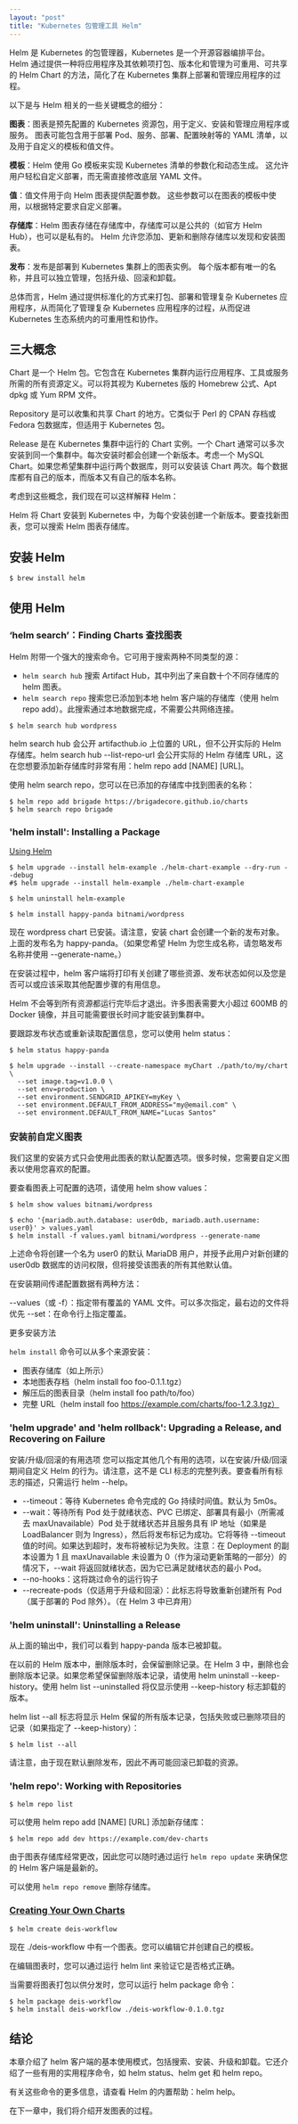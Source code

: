 ```yaml
---
layout: "post"
title: "Kubernetes 包管理工具 Helm"
---
```


Helm 是 Kubernetes 的包管理器，Kubernetes 是一个开源容器编排平台。 Helm 通过提供一种将应用程序及其依赖项打包、版本化和管理为可重用、可共享的 Helm Chart 的方法，简化了在 Kubernetes 集群上部署和管理应用程序的过程。

以下是与 Helm 相关的一些关键概念的细分：

**图表**：图表是预先配置的 Kubernetes 资源包，用于定义、安装和管理应用程序或服务。 图表可能包含用于部署 Pod、服务、部署、配置映射等的 YAML 清单，以及用于自定义的模板和值文件。

**模板**：Helm 使用 Go 模板来实现 Kubernetes 清单的参数化和动态生成。 这允许用户轻松自定义部署，而无需直接修改底层 YAML 文件。

**值**：值文件用于向 Helm 图表提供配置参数。 这些参数可以在图表的模板中使用，以根据特定要求自定义部署。

**存储库**：Helm 图表存储在存储库中，存储库可以是公共的（如官方 Helm Hub），也可以是私有的。 Helm 允许您添加、更新和删除存储库以发现和安装图表。

**发布**：发布是部署到 Kubernetes 集群上的图表实例。 每个版本都有唯一的名称，并且可以独立管理，包括升级、回滚和卸载。

总体而言，Helm 通过提供标准化的方式来打包、部署和管理复杂 Kubernetes 应用程序，从而简化了管理复杂 Kubernetes 应用程序的过程，从而促进 Kubernetes 生态系统内的可重用性和协作。

## 三大概念

Chart 是一个 Helm 包。它包含在 Kubernetes 集群内运行应用程序、工具或服务所需的所有资源定义。可以将其视为 Kubernetes 版的 Homebrew 公式、Apt dpkg 或 Yum RPM 文件。

Repository 是可以收集和共享 Chart 的地方。它类似于 Perl 的 CPAN 存档或 Fedora 包数据库，但适用于 Kubernetes 包。

Release 是在 Kubernetes 集群中运行的 Chart 实例。一个 Chart 通常可以多次安装到同一个集群中。每次安装时都会创建一个新版本。考虑一个 MySQL Chart。如果您希望集群中运行两个数据库，则可以安装该 Chart 两次。每个数据库都有自己的版本，而版本又有自己的版本名称。

考虑到这些概念，我们现在可以这样解释 Helm：

Helm 将 Chart 安装到 Kubernetes 中，为每个安装创建一个新版本。要查找新图表，您可以搜索 Helm 图表存储库。


## 安装 Helm

```console
$ brew install helm
```

## 使用 Helm

### ‘helm search’：Finding Charts 查找图表

Helm 附带一个强大的搜索命令。它可用于搜索两种不同类型的源：

- `helm search hub` 搜索 Artifact Hub，其中列出了来自数十个不同存储库的 helm 图表。
- `helm search repo` 搜索您已添加到本地 helm 客户端的存储库（使用 helm repo add）。此搜索通过本地数据完成，不需要公共网络连接。

```console
$ helm search hub wordpress
```

helm search hub 会公开 artifacthub.io 上位置的 URL，但不公开实际的 Helm 存储库。helm search hub --list-repo-url 会公开实际的 Helm 存储库 URL，这在您想要添加新存储库时非常有用：helm repo add [NAME] [URL]。

使用 helm search repo，您​​可以在已添加的存储库中找到图表的名称：

```console
$ helm repo add brigade https://brigadecore.github.io/charts
$ helm search repo brigade
```

### 'helm install': Installing a Package

[Using Helm](https://helm.sh/docs/intro/using_helm/)

```console
$ helm upgrade --install helm-example ./helm-chart-example --dry-run --debug
#$ helm upgrade --install helm-example ./helm-chart-example

$ helm uninstall helm-example
```

```console
$ helm install happy-panda bitnami/wordpress
```

现在 wordpress chart 已安装。请注意，安装 chart 会创建一个新的发布对象。上面的发布名为 happy-panda。（如果您希望 Helm 为您生成名称，请忽略发布名称并使用 --generate-name。）

在安装过程中，helm 客户端将打印有关创建了哪些资源、发布状态如何以及您是否可以或应该采取其他配置步骤的有用信息。

Helm 不会等到所有资源都运行完毕后才退出。许多图表需要大小超过 600MB 的 Docker 镜像，并且可能需要很长时间才能安装到集群中。

要跟踪发布状态或重新读取配置信息，您可以使用 helm status：

```console
$ helm status happy-panda
```

```console
$ helm upgrade --install --create-namespace myChart ./path/to/my/chart \
  --set image.tag=v1.0.0 \
  --set env=production \
  --set environment.SENDGRID_APIKEY=myKey \
  --set environment.DEFAULT_FROM_ADDRESS="my@email.com" \
  --set environment.DEFAULT_FROM_NAME="Lucas Santos"
```

### 安装前自定义图表

我们这里的安装方式只会使用此图表的默认配置选项。很多时候，您需要自定义图表以使用您喜欢的配置。

要查看图表上可配置的选项，请使用 helm show values：

```console
$ helm show values bitnami/wordpress
```

```console
$ echo '{mariadb.auth.database: user0db, mariadb.auth.username: user0}' > values.yaml
$ helm install -f values.yaml bitnami/wordpress --generate-name
```

上述命令将创建一个名为 user0 的默认 MariaDB 用户，并授予此用户对新创建的 user0db 数据库的访问权限，但将接受该图表的所有其他默认值。

在安装期间传递配置数据有两种方法：

--values（或 -f）：指定带有覆盖的 YAML 文件。可以多次指定，最右边的文件将优先
--set：在命令行上指定覆盖。

更多安装方法

`helm install` 命令可以从多个来源安装：

- 图表存储库（如上所示）
- 本地图表存档（helm install foo foo-0.1.1.tgz）
- 解压后的图表目录（helm install foo path/to/foo）
- 完整 URL（helm install foo https://example.com/charts/foo-1.2.3.tgz）

### 'helm upgrade' and 'helm rollback': Upgrading a Release, and Recovering on Failure

安装/升级/回滚的有用选项
您可以指定其他几个有用的选项，以在安装/升级/回滚期间自定义 Helm 的行为。请注意，这不是 CLI 标志的完整列表。要查看所有标志的描述，只需运行 helm <command> --help。

- --timeout：等待 Kubernetes 命令完成的 Go 持续时间值。默认为 5m0s。
- --wait：等待所有 Pod 处于就绪状态、PVC 已绑定、部署具有最小（所需减去 maxUnavailable）Pod 处于就绪状态并且服务具有 IP 地址（如果是 LoadBalancer 则为 Ingress），然后将发布标记为成功。它将等待 --timeout 值的时间。如果达到超时，发布将被标记为失败。注意：在 Deployment 的副本设置为 1 且 maxUnavailable 未设置为 0（作为滚动更新策略的一部分）的情况下，--wait 将返回就绪状态，因为它已满足就绪状态的最小 Pod。
- --no-hooks：这将跳过命令的运行钩子
- --recreate-pods（仅适用于升级和回滚）：此标志将导致重新创建所有 Pod（属于部署的 Pod 除外）。（在 Helm 3 中已弃用）

### 'helm uninstall': Uninstalling a Release

从上面的输出中，我们可以看到 happy-panda 版本已被卸载。

在以前的 Helm 版本中，删除版本时，会保留删除记录。在 Helm 3 中，删除也会删除版本记录。如果您希望保留删除版本记录，请使用 helm uninstall --keep-history。使用 helm list --uninstalled 将仅显示使用 --keep-history 标志卸载的版本。

helm list --all 标志将显示 Helm 保留的所有版本记录，包括失败或已删除项目的记录（如果指定了 --keep-history）：

```console
$ helm list --all
```

请注意，由于现在默认删除发布，因此不再可能回滚已卸载的资源。

### 'helm repo': Working with Repositories

```console
$ helm repo list
```

可以使用 helm repo add [NAME] [URL] 添加新存储库：

```console
$ helm repo add dev https://example.com/dev-charts
```

由于图表存储库经常更改，因此您可以随时通过运行 `helm repo update` 来确保您的 Helm 客户端是最新的。

可以使用 `helm repo remove` 删除存储库。

### [Creating Your Own Charts](https://helm.sh/docs/intro/using_helm/#creating-your-own-charts)

```console
$ helm create deis-workflow
```

现在 ./deis-workflow 中有一个图表。您可以编辑它并创建自己的模板。

在编辑图表时，您可以通过运行 helm lint 来验证它是否格式正确。

当需要将图表打包以供分发时，您可以运行 helm package 命令：

```console
$ helm package deis-workflow
$ helm install deis-workflow ./deis-workflow-0.1.0.tgz
```

## 结论

本章介绍了 helm 客户端的基本使用模式，包括搜索、安装、升级和卸载。它还介绍了一些有用的实用程序命令，如 helm status、helm get 和 helm repo。

有关这些命令的更多信息，请查看 Helm 的内置帮助：helm help。

在下一章中，我们将介绍开发图表的过程。
